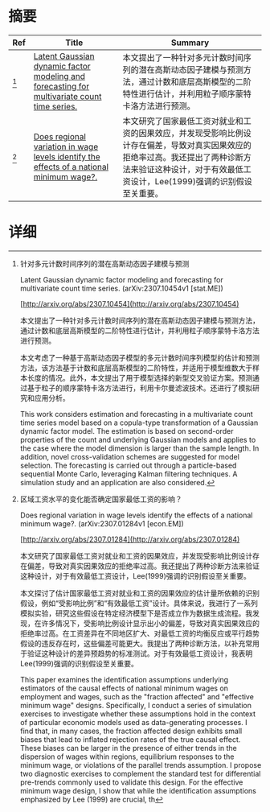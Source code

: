 # 摘要

| Ref | Title | Summary |
| --- | --- | --- |
| [^1] | [Latent Gaussian dynamic factor modeling and forecasting for multivariate count time series.](http://arxiv.org/abs/2307.10454) | 本文提出了一种针对多元计数时间序列的潜在高斯动态因子建模与预测方法，通过计数和底层高斯模型的二阶特性进行估计，并利用粒子顺序蒙特卡洛方法进行预测。 |
| [^2] | [Does regional variation in wage levels identify the effects of a national minimum wage?.](http://arxiv.org/abs/2307.01284) | 本文研究了国家最低工资对就业和工资的因果效应，并发现受影响比例设计存在偏差，导致对真实因果效应的拒绝率过高。我还提出了两种诊断方法来验证这种设计，对于有效最低工资设计，Lee(1999)强调的识别假设至关重要。 |

# 详细

[^1]: 针对多元计数时间序列的潜在高斯动态因子建模与预测

    Latent Gaussian dynamic factor modeling and forecasting for multivariate count time series. (arXiv:2307.10454v1 [stat.ME])

    [http://arxiv.org/abs/2307.10454](http://arxiv.org/abs/2307.10454)

    本文提出了一种针对多元计数时间序列的潜在高斯动态因子建模与预测方法，通过计数和底层高斯模型的二阶特性进行估计，并利用粒子顺序蒙特卡洛方法进行预测。

    

    本文考虑了一种基于高斯动态因子模型的多元计数时间序列模型的估计和预测方法，该方法基于计数和底层高斯模型的二阶特性，并适用于模型维数大于样本长度的情况。此外，本文提出了用于模型选择的新型交叉验证方案。预测通过基于粒子的顺序蒙特卡洛方法进行，利用卡尔曼滤波技术。还进行了模拟研究和应用分析。

    This work considers estimation and forecasting in a multivariate count time series model based on a copula-type transformation of a Gaussian dynamic factor model. The estimation is based on second-order properties of the count and underlying Gaussian models and applies to the case where the model dimension is larger than the sample length. In addition, novel cross-validation schemes are suggested for model selection. The forecasting is carried out through a particle-based sequential Monte Carlo, leveraging Kalman filtering techniques. A simulation study and an application are also considered.
    
[^2]: 区域工资水平的变化能否确定国家最低工资的影响？

    Does regional variation in wage levels identify the effects of a national minimum wage?. (arXiv:2307.01284v1 [econ.EM])

    [http://arxiv.org/abs/2307.01284](http://arxiv.org/abs/2307.01284)

    本文研究了国家最低工资对就业和工资的因果效应，并发现受影响比例设计存在偏差，导致对真实因果效应的拒绝率过高。我还提出了两种诊断方法来验证这种设计，对于有效最低工资设计，Lee(1999)强调的识别假设至关重要。

    

    本文探讨了估计国家最低工资对就业和工资的因果效应的估计量所依赖的识别假设，例如“受影响比例”和“有效最低工资”设计。具体来说，我进行了一系列模拟实验，研究这些假设在特定经济模型下是否成立作为数据生成流程。我发现，在许多情况下，受影响比例设计显示出小的偏差，导致对真实因果效应的拒绝率过高。在工资差异在不同地区扩大、对最低工资的均衡反应或平行趋势假设的违反存在时，这些偏差可能更大。我提出了两种诊断方法，以补充常用于验证这种设计的差异预趋势的标准测试。对于有效最低工资设计，我表明Lee(1999)强调的识别假设至关重要。

    This paper examines the identification assumptions underlying estimators of the causal effects of national minimum wages on employment and wages, such as the "fraction affected" and "effective minimum wage" designs. Specifically, I conduct a series of simulation exercises to investigate whether these assumptions hold in the context of particular economic models used as data-generating processes. I find that, in many cases, the fraction affected design exhibits small biases that lead to inflated rejection rates of the true causal effect. These biases can be larger in the presence of either trends in the dispersion of wages within regions, equilibrium responses to the minimum wage, or violations of the parallel trends assumption. I propose two diagnostic exercises to complement the standard test for differential pre-trends commonly used to validate this design. For the effective minimum wage design, I show that while the identification assumptions emphasized by Lee (1999) are crucial, th
    

